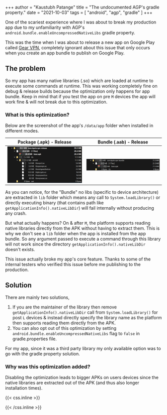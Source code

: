 +++
author = "Kaustubh Patange"
title = "The undocumented AGP's gradle property."
date = "2021-10-03"
tags = [
    "android", "agp", "gradle"
]
+++

One of the scariest experience where I was about to break my production app due to my unfamiliarity with AGP's `android.bundle.enableUncompressedNativeLibs` gradle property.

<!--more-->

This was the time when I was about to release a new app on Google Play called [Gear VPN](https://play.google.com/store/apps/details?id=com.kpstv.vpn), completely ignorant about this issue that only occurs when you create an app bundle to publish on Google Play.

## The problem

So my app has many native libraries (.so) which are loaded at runtime to execute some commands at runtime. This was working completely fine on debug & release builds because the optimization only happens for app bundle. Keep in mind that if you test the app on pre `M` devices the app will work fine & will not break due to this optimization.

### What is this optimization?

Below are the screenshot of the app's `/data/app` folder when installed in different modes.

| Package (.apk) - Release                      | Bundle (.aab) - Release                         |
| --------------------------------------------- | ----------------------------------------------- |
| ![Apk - Release](/images/agp-vpn-release.png) | ![Bundle - Release](/images/agp-vpn-bundle.png) |

As you can notice, for the "Bundle" no libs (specific to device architecture) are extracted in `lib` folder which means any call to `System.loadLibrary()` or directly executing binary (that contains path like `getApplicationInfo().nativeLibDir`) will fail internally without producing any crash.

But what actually happens? On & after `M`, the platform supports reading native libraries directly from the APK without having to extract them. This is why we don't see a `lib` folder when the app is installed from the app bundle. So any argument passed to execute a command through this library will not work since the directory `getApplicationInfo().nativeLibDir` doesn't exists.

This issue actually broke my app's core feature. Thanks to some of the internal testers who verified this issue before me publishing to the production.

## Solution

There are mainly two solutions,

1. If you are the maintainer of the library then remove `getApplicationInfo().nativeLibDir` call from `System.loadLibrary()` for post `L` devices & instead directly specify the library name as the platform then supports reading them directly from the APK.
2. You can also opt out of this optimization by setting `android.bundle.enableUncompressedNativeLibs` flag to `false` in gradle.properties file.

For my app, since it was a third party library my only available option was to go with the gradle property solution.

### Why was this optimization added?

Disabling the optimization leads to bigger APKs on users devices since the native libraries are extracted out of the APK (and thus also longer installation times).

{{< css.inline >}}

<style>
    pre code, pre, code {
        white-space: pre !important;
        overflow-x: auto !important;
        word-break: keep-all !important;
        word-wrap: initial !important;
    }
</style>

{{< /css.inline >}}
